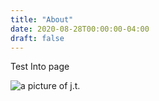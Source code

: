 ```yaml
---
title: "About"
date: 2020-08-28T00:00:00-04:00
draft: false
---
```


Test Into page

![a picture of j.t.](https://confident-jones-82287b.netlify.app/profilepic.jpeg)
